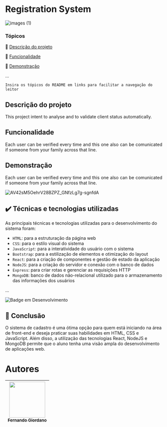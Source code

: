 # Registration System

![images (1)](https://user-images.githubusercontent.com/117307542/224463806-54698634-bf50-4e42-aa95-0cf7090158e7.jpg)

### Tópicos 

:small_blue_diamond: [Descrição do projeto](#descrição-do-projeto)

:small_blue_diamond: [Funcionalidade](#Funcionalidade)

:small_blue_diamond: [Demonstração](#Demonstração)

...

```
Insira os tópicos do README em links para facilitar a navegação do leitor
```
## Descrição do projeto 

<p align="justify">
  This project intent to analyse and to validate client status automatically.  
</p>


## Funcionalidade 

<p align="justify">
  Each user can be verified every time and this one also can be comunicated if someone from your family across that line.  
</p>


## Demonstração 

<p align="justify">
  Each user can be verified every time and this one also can be comunicated if someone from your family across that line.  
</p>

![AV42sM5OehrV28BZPZ_GNfzLg7g-sgnfdA](https://user-images.githubusercontent.com/117307542/224465660-5a2deb78-3971-44e8-91dd-3f8a8577a1bc.gif)

## ✔️ Técnicas e tecnologias utilizadas

As principais técnicas e tecnologias utilizadas para o desenvolvimento do sistema foram:

- `HTML`: para a estruturação da página web
- `CSS`: para o estilo visual do sistema
- `JavaScript`: para a interatividade do usuário com o sistema
- `Bootstrap`: para a estilização de elementos e otimização do layout
- `React`: para a criação de componentes e gestão de estado da aplicação
- `NodeJS`: para a criação do servidor e conexão com o banco de dados
- `Express`: para criar rotas e gerenciar as requisições HTTP
- `MongoDB`: banco de dados não-relacional utilizado para o armazenamento das informações dos usuários

...



![Badge em Desenvolvimento](http://img.shields.io/static/v1?label=STATUS&message=EM%20DESENVOLVIMENTO&color=yellow&style=for-the-badge)

## 🎉 Conclusão

O sistema de cadastro é uma ótima opção para quem está iniciando na área de front-end e deseja praticar suas habilidades em HTML, CSS e JavaScript. Além disso, a utilização das tecnologias React, NodeJS e MongoDB permite que o aluno tenha uma visão ampla do desenvolvimento de aplicações web.

# Autores

| [<img src="https://user-images.githubusercontent.com/117307542/224465433-6c4b4da2-72c8-4f48-91c0-fd44331266c8.jpg" width=115><br><sub>Fernando Giordano</sub>](https://github.com/fqgiord) |
| :---: | 
